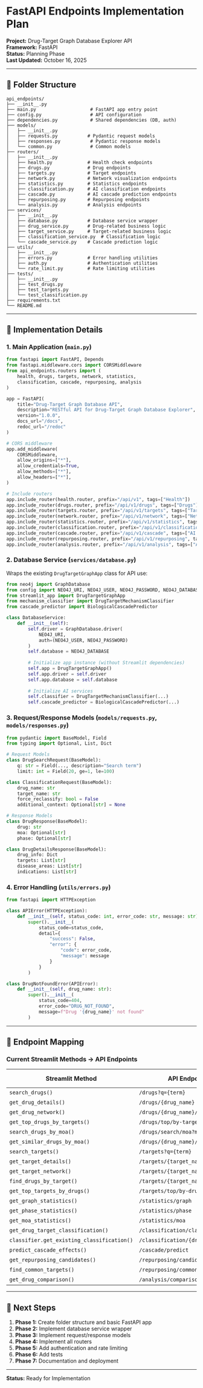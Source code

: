 # FastAPI Endpoints Implementation Plan

**Project:** Drug-Target Graph Database Explorer API  
**Framework:** FastAPI  
**Status:** Planning Phase  
**Last Updated:** October 16, 2025

---

## 📁 Folder Structure

```
api_endpoints/
├── __init__.py
├── main.py                    # FastAPI app entry point
├── config.py                  # API configuration
├── dependencies.py            # Shared dependencies (DB, auth)
├── models/
│   ├── __init__.py
│   ├── requests.py           # Pydantic request models
│   ├── responses.py           # Pydantic response models
│   └── common.py              # Common models
├── routers/
│   ├── __init__.py
│   ├── health.py             # Health check endpoints
│   ├── drugs.py              # Drug endpoints
│   ├── targets.py            # Target endpoints
│   ├── network.py            # Network visualization endpoints
│   ├── statistics.py         # Statistics endpoints
│   ├── classification.py     # AI classification endpoints
│   ├── cascade.py            # AI cascade prediction endpoints
│   ├── repurposing.py        # Repurposing endpoints
│   └── analysis.py           # Analysis endpoints
├── services/
│   ├── __init__.py
│   ├── database.py           # Database service wrapper
│   ├── drug_service.py       # Drug-related business logic
│   ├── target_service.py     # Target-related business logic
│   ├── classification_service.py  # Classification logic
│   └── cascade_service.py    # Cascade prediction logic
├── utils/
│   ├── __init__.py
│   ├── errors.py             # Error handling utilities
│   ├── auth.py               # Authentication utilities
│   └── rate_limit.py         # Rate limiting utilities
├── tests/
│   ├── __init__.py
│   ├── test_drugs.py
│   ├── test_targets.py
│   └── test_classification.py
├── requirements.txt
└── README.md
```

---

## 🔧 Implementation Details

### 1. Main Application (`main.py`)

```python
from fastapi import FastAPI, Depends
from fastapi.middleware.cors import CORSMiddleware
from api_endpoints.routers import (
    health, drugs, targets, network, statistics,
    classification, cascade, repurposing, analysis
)

app = FastAPI(
    title="Drug-Target Graph Database API",
    description="RESTful API for Drug-Target Graph Database Explorer",
    version="1.0.0",
    docs_url="/docs",
    redoc_url="/redoc"
)

# CORS middleware
app.add_middleware(
    CORSMiddleware,
    allow_origins=["*"],
    allow_credentials=True,
    allow_methods=["*"],
    allow_headers=["*"],
)

# Include routers
app.include_router(health.router, prefix="/api/v1", tags=["Health"])
app.include_router(drugs.router, prefix="/api/v1/drugs", tags=["Drugs"])
app.include_router(targets.router, prefix="/api/v1/targets", tags=["Targets"])
app.include_router(network.router, prefix="/api/v1/network", tags=["Network"])
app.include_router(statistics.router, prefix="/api/v1/statistics", tags=["Statistics"])
app.include_router(classification.router, prefix="/api/v1/classification", tags=["AI Classification"])
app.include_router(cascade.router, prefix="/api/v1/cascade", tags=["AI Cascade"])
app.include_router(repurposing.router, prefix="/api/v1/repurposing", tags=["Repurposing"])
app.include_router(analysis.router, prefix="/api/v1/analysis", tags=["Analysis"])
```

### 2. Database Service (`services/database.py`)

Wraps the existing `DrugTargetGraphApp` class for API use:

```python
from neo4j import GraphDatabase
from config import NEO4J_URI, NEO4J_USER, NEO4J_PASSWORD, NEO4J_DATABASE
from streamlit_app import DrugTargetGraphApp
from mechanism_classifier import DrugTargetMechanismClassifier
from cascade_predictor import BiologicalCascadePredictor

class DatabaseService:
    def __init__(self):
        self.driver = GraphDatabase.driver(
            NEO4J_URI, 
            auth=(NEO4J_USER, NEO4J_PASSWORD)
        )
        self.database = NEO4J_DATABASE
        
        # Initialize app instance (without Streamlit dependencies)
        self.app = DrugTargetGraphApp()
        self.app.driver = self.driver
        self.app.database = self.database
        
        # Initialize AI services
        self.classifier = DrugTargetMechanismClassifier(...)
        self.cascade_predictor = BiologicalCascadePredictor(...)
```

### 3. Request/Response Models (`models/requests.py`, `models/responses.py`)

```python
from pydantic import BaseModel, Field
from typing import Optional, List, Dict

# Request Models
class DrugSearchRequest(BaseModel):
    q: str = Field(..., description="Search term")
    limit: int = Field(20, ge=1, le=100)

class ClassificationRequest(BaseModel):
    drug_name: str
    target_name: str
    force_reclassify: bool = False
    additional_context: Optional[str] = None

# Response Models
class DrugResponse(BaseModel):
    drug: str
    moa: Optional[str]
    phase: Optional[str]

class DrugDetailsResponse(BaseModel):
    drug_info: Dict
    targets: List[str]
    disease_areas: List[str]
    indications: List[str]
```

### 4. Error Handling (`utils/errors.py`)

```python
from fastapi import HTTPException

class APIError(HTTPException):
    def __init__(self, status_code: int, error_code: str, message: str):
        super().__init__(
            status_code=status_code,
            detail={
                "success": False,
                "error": {
                    "code": error_code,
                    "message": message
                }
            }
        )

class DrugNotFoundError(APIError):
    def __init__(self, drug_name: str):
        super().__init__(
            status_code=404,
            error_code="DRUG_NOT_FOUND",
            message=f"Drug '{drug_name}' not found"
        )
```

---

## 📝 Endpoint Mapping

### Current Streamlit Methods → API Endpoints

| Streamlit Method | API Endpoint | HTTP Method |
|------------------|--------------|-------------|
| `search_drugs()` | `/drugs?q={term}` | GET |
| `get_drug_details()` | `/drugs/{drug_name}` | GET |
| `get_drug_network()` | `/drugs/{drug_name}/network` | GET |
| `get_top_drugs_by_targets()` | `/drugs/top/by-targets` | GET |
| `search_drugs_by_moa()` | `/drugs/search/moa?moa={moa}` | GET |
| `get_similar_drugs_by_moa()` | `/drugs/{drug_name}/similar` | GET |
| `search_targets()` | `/targets?q={term}` | GET |
| `get_target_details()` | `/targets/{target_name}` | GET |
| `get_target_network()` | `/targets/{target_name}/network` | GET |
| `find_drugs_by_target()` | `/targets/{target_name}/drugs` | GET |
| `get_top_targets_by_drugs()` | `/targets/top/by-drugs` | GET |
| `get_graph_statistics()` | `/statistics/graph` | GET |
| `get_phase_statistics()` | `/statistics/phase` | GET |
| `get_moa_statistics()` | `/statistics/moa` | GET |
| `get_drug_target_classification()` | `/classification/classify` | POST |
| `classifier.get_existing_classification()` | `/classification/{drug}/{target}` | GET |
| `predict_cascade_effects()` | `/cascade/predict` | POST |
| `get_repurposing_candidates()` | `/repurposing/candidates` | GET |
| `find_common_targets()` | `/repurposing/common-targets` | GET |
| `get_drug_comparison()` | `/analysis/comparison` | GET |

---

## 🚀 Next Steps

1. **Phase 1:** Create folder structure and basic FastAPI app
2. **Phase 2:** Implement database service wrapper
3. **Phase 3:** Implement request/response models
4. **Phase 4:** Implement all routers
5. **Phase 5:** Add authentication and rate limiting
6. **Phase 6:** Add tests
7. **Phase 7:** Documentation and deployment

---

**Status:** Ready for Implementation

